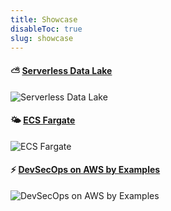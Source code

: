 ```yaml
---
title: Showcase
disableToc: true
slug: showcase
---
```


#### ⛅ [Serverless Data Lake](https://datalake.aws.job4u.io)
![Serverless Data Lake](/images/showcase/serverless-data-lake.png?width=50pc)

#### 🌤 [ECS Fargate](https://ecs-fargate.aws.job4u.io)
![ECS Fargate](/images/showcase/ecs-fargate.png?width=50pc)

#### ⚡ [DevSecOps on AWS by Examples](https://devopssec.aws.job4u.io)
![DevSecOps on AWS by Examples](/images/showcase/serverless.png?width=50pc)

